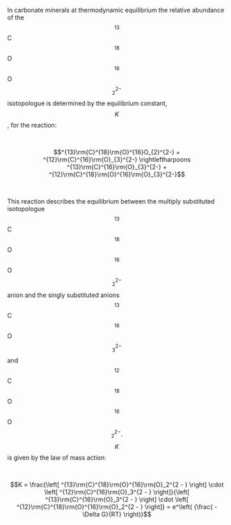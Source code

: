 In carbonate minerals at thermodynamic equilibrium the relative abundance of the
$$^{13}$$C$$^{18}$$O$$^{16}$$O$$_{2}^{2-}$$ isotopologue is determined by the
equilibrium constant, $$K$$, for the reaction:

 

$$^{13}\rm{C}^{18}\rm{O}^{16}O_{2}^{2-} + ^{12}\rm{C}^{16}\rm{O}_{3}^{2-}
\rightleftharpoons ^{13}\rm{C}^{16}\rm{O}_{3}^{2-} +
^{12}\rm{C}^{18}\rm{O}^{16}\rm{O}_{3}^{2-}$$

 

This reaction describes the equilibrium between the multiply substituted
isotopologue $$^{13}$$C$$^{18}$$O$$^{16}$$O$$_{2}^{2-}$$ anion and the singly
substituted anions $$^{13}$$C$$^{16}$$O$$_{3}^{2-}$$ and
$$^{12}$$C$$^{18}$$O$$^{16}$$O$$_{2}^{2-}.$$ $$K$$ is given by the law of mass
action:

 

$$K = \frac{\left[ ^{13}\rm{C}^{18}\rm{O}^{16}\rm{O}_2^{2 - } \right] \cdot
\left[ ^{12}\rm{C}^{16}\rm{O}_3^{2 - } \right]}{\left[
^{13}\rm{C}^{16}\rm{O}_3^{2 - } \right] \cdot \left[
^{12}\rm{C}^{18}\rm{O}^{16}\rm{O}_2^{2 - } \right]} = e^\left( {\frac{ - \Delta
G}{RT} \right)}$$
